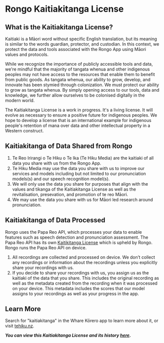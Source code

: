 # Rongo Kaitiakitanga License

## What is the Kaitiakitanga License?

Kaitiaki is a Māori word without specific English translation, but its meaning is similar to the words guardian, protector, and custodian. In this context, we protect the data and tools associated with the Rongo App using Māori values and protocols.

While we recognize the importance of publicly accessible tools and data, we're mindful that the majority of tangata whenua and other indigenous peoples may not have access to the resources that enable them to benefit from public goods. As tangata whenua, our ability to grow, develop, and innovate has been stymied through colonization. We must protect our ability to grow as tangata whenua. By simply opening access to our tools, data and knowledge, we further allow ourselves to be colonised digitally in the modern world.

The Kaitiakitanga License is a work in progress. It's a living license. It will evolve as necessary to ensure a positive future for indigenous peoples. We hope to develop a license that is an international example for indigenous people's retention of mana over data and other intellectual property in a Western construct.

## Kaitiakitanga of Data Shared from Rongo

1. Te Reo Irirangi o Te Hiku o Te Ika (Te Hiku Media) are the kaitiaki of all data you share with us from the Rongo App.
2. Te Hiku Media may use the data you share with us to improve our services and models including but not limited to our pronunciation models(s) and our speech recognition model(s).
3. We will only use the data you share for purposes that align with the values and tikanga of the Kaitiakitanga License as well as the revitalisation, presevation, and promotion of te reo Māori.
4. We may use the data you share with us for Māori led research around pronunciation.

## Kaitiakitanga of Data Processed

Rongo uses the Papa Reo API, which processes your data to enable features such as speech detection and pronunciation assessment. The Papa Reo API has its own [Kaitikitanga License](https://github.com/TeHikuMedia/Kaitiakitanga-License/blob/tumu/papareo_api.md) which is upheld by Rongo. Rongo runs the Papa Reo API on device.

1. All recordings are collected and processed on device. We don’t collect any recordings or information about the recordings unless you explicitly share your recordings with us.
2. If you decide to share your recordings with us, you assign us as the kaitiaki of the data that you share. This includes the original recording as well as the metadata created from the recording when it was processed on your device. This metadata includes the scores that our model assigns to your recordings as well as your progress in the app.

## Learn More

Search for "kaitiakitanga" in the Whare Kōrero app to learn more about it, or visit [tehiku.nz](https://tehiku.nz/search?q=kaitiakitanga).

**_You can view this Kaitiakitanga License and its history [here](https://github.com/TeHikuMedia/Kaitiakitanga-License/blob/tumu/rongo.md)._**
